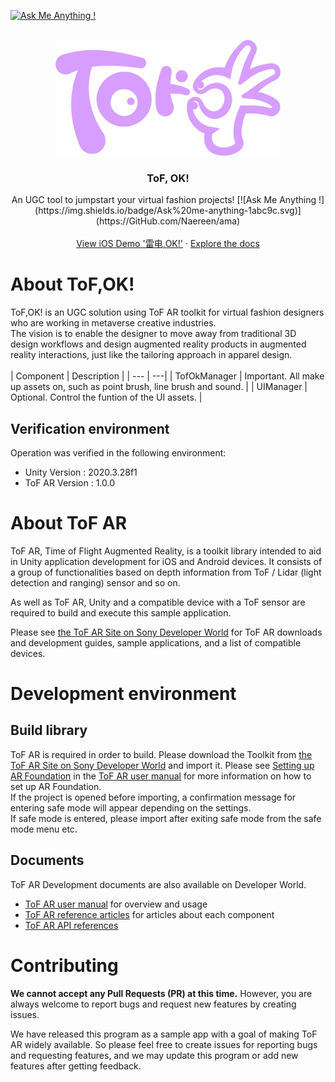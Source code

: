 [![Ask Me Anything !](https://img.shields.io/badge/Ask%20me-anything-1abc9c.svg)](https://GitHub.com/Naereen/ama)

<!-- PROJECT LOGO -->
<br />
<div align="center">
  <a>
    <img src="https://github.com/Tongzhou-Yu/tof-ok/blob/main/ToF%2COK!.png" alt="Logo" width="360">
  </a>

  <h3 align="center">ToF, OK!</h3>
  <p align="center">
    An UGC tool to jumpstart your virtual fashion projects!
    [![Ask Me Anything !](https://img.shields.io/badge/Ask%20me-anything-1abc9c.svg)](https://GitHub.com/Naereen/ama)
    <br />
    <br />
    <a href="https://testflight.apple.com/join/EMaJ7vUF">View iOS Demo '雷电,OK!'</a>
        ·
    <a href="https://blog.csdn.net/weixin_45454260/article/details/125945766">Explore the docs</a>
  </p>
</div>

<a name="about"></a>
# About ToF,OK!  

ToF,OK! is an UGC solution using ToF AR toolkit for virtual fashion designers who are working in metaverse creative industries.  
The vision is to enable the designer to move away from traditional 3D design workflows and design augmented reality products in augmented reality interactions, just like the tailoring approach in apparel design.  
<br />
| Component | Description |
| --- | ---|
| TofOkManager | Important. All make up assets on, such as point brush, line brush and sound. |
| UIManager | Optional. Control the funtion of the UI assets. |

## Verification environment

Operation was verified in the following environment:

* Unity Version  : 2020.3.28f1
* ToF AR Version : 1.0.0

<a name="about"></a>
# About ToF AR

ToF AR, Time of Flight Augmented Reality, is a toolkit library intended to aid in Unity application development for iOS and Android devices. It consists of a group of functionalities based on depth information from ToF / Lidar (light detection and ranging) sensor and so on.

As well as ToF AR, Unity and a compatible device with a ToF sensor are required to build and execute this sample application.

Please see [the ToF AR Site on Sony Developer World](https://developer.sony.com/develop/tof-ar) for ToF AR downloads and development guides, sample applications, and a list of compatible devices.  

<a name="environment"></a>
# Development environment

## Build library
ToF AR is required in order to build.
Please download the Toolkit from [the ToF AR Site on Sony Developer World](https://developer.sony.com/develop/tof-ar) and import it.
Please see [Setting up AR Foundation](https://developer.sony.com/develop/tof-ar/development-guides/docs/ToF_AR_User_Manual_en.html#_setting_up_ar_foundation) in the [ToF AR user manual](https://developer.sony.com/develop/tof-ar/development-guides/docs/ToF_AR_User_Manual_en.html) for more information on how to set up AR Foundation.  
If the project is opened before importing, a confirmation message for entering safe mode will appear depending on the settings.  
If safe mode is entered, please import after exiting safe mode from the safe mode menu etc.

## Documents

ToF AR Development documents are also available on Developer World.

* [ToF AR user manual](https://developer.sony.com/develop/tof-ar/development-guides/docs/ToF_AR_User_Manual_en.html) for overview and usage
* [ToF AR reference articles](https://developer.sony.com/develop/tof-ar/development-guides/docs/ToF_AR_Reference_Articles_en.html) for articles about each component
* [ToF AR API references](https://developer.sony.com/develop/tof-ar/development-guides/reference-api/reference/api/TofAr.V0.html)


<a name="contributing"></a>
# Contributing
**We cannot accept any Pull Requests (PR) at this time.** However, you are always welcome to report bugs and request new features by creating issues.

We have released this program as a sample app with a goal of making ToF AR widely available. So please feel free to create issues for reporting bugs and requesting features, and we may update this program or add new features after getting feedback.
